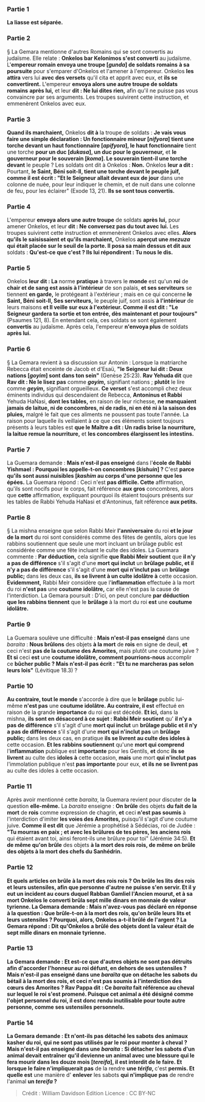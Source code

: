 
### Partie 1
<b>La liasse est séparée.</b>

### Partie 2
§ La Gemara mentionne d'autres Romains qui se sont convertis au judaïsme. Elle relate : <b>Onkelos bar Kelonimos s'est converti</b> au judaïsme. L'<b>empereur romain envoya une troupe [<i>gunda</i>] de soldats romains</b> <b>à sa poursuite</b> pour s'emparer d'Onkelos et l'amener à l'empereur. Onkelos <b>les attira</b> vers lui <b>avec des versets</b> qu'il cita et apprit avec eux, et <b>ils se convertirent.</b> L'empereur <b>envoya alors une autre troupe de soldats romains</b> <b>après lui,</b> et leur <b>dit : Ne lui dites rien,</b> afin qu'il ne puisse pas vous convaincre par ses arguments. Les troupes suivirent cette instruction, et emmenèrent Onkelos avec eux.

### Partie 3
<b>Quand ils marchaient,</b> Onkelos <b>dit à</b> la troupe de soldats : <b>Je vais vous faire une simple déclaration : Un fonctionnaire mineur [<i>nifyora</i>] tient une torche devant un haut fonctionnaire [<i>apifyora</i>], le haut fonctionnaire</b> tient une torche <b>pour un duc [<i>dukasa</i>], un duc pour le gouverneur,</b> et <b>le gouverneur pour le souverain [<i>koma</i>]. Le souverain tient-il une torche devant</b> le peuple ? Les soldats ont dit à Onkelos : <b>Non.</b> Onkelos <b>leur a dit : </b> Pourtant, <b>le Saint, Béni soit-Il, tient une torche devant le peuple juif, comme il est écrit : "Et le Seigneur allait devant eux de jour</b> dans une colonne de nuée, pour leur indiquer le chemin, et de nuit dans une colonne de feu, pour les éclairer" (Exode 13, 21). <b>Ils se sont tous convertis.</b>

### Partie 4
L'empereur <b>envoya alors une autre troupe</b> de soldats <b>après lui,</b> pour amener Onkelos, et leur <b>dit : Ne conversez pas du tout avec lui.</b> Les troupes suivirent cette instruction et emmenèrent Onkelos avec elles. <b>Alors qu'ils le saisissaient et qu'ils marchaient,</b> Onkelos <b>aperçut une <i>mezuza</i> qui était placée sur le seuil de la porte. Il posa sa main dessus et dit aux</b> soldats : <b>Qu'est-ce que c'est ? Ils lui répondirent : Tu nous le dis.</b>

### Partie 5
Onkelos <b>leur dit : La</b> norme <b>pratique</b> à travers le <b>monde</b> est qu'un <b>roi</b> de <b>chair et de sang est assis à l'intérieur</b> de son palais, <b>et ses serviteurs</b> se tiennent <b>en garde,</b> le protégeant à l'extérieur ; mais</b> en ce qui concerne <b>le Saint, Béni soit-Il, Ses serviteurs,</b> le peuple juif, sont assis <b>à l'intérieur</b> de leurs maisons <b>et Il veille sur eux à l'extérieur. Comme il est dit : "Le Seigneur gardera ta sortie et ton entrée, dès maintenant et pour toujours"</b> (Psaumes 121, 8). En entendant cela, ces soldats se sont également <b>convertis</b> au judaïsme. Après cela, l'empereur <b>n'envoya plus</b> de soldats <b>après lui.</b>

### Partie 6
§ La Gemara revient à sa discussion sur Antonin : Lorsque la matriarche Rebecca était enceinte de Jacob et d'Esaü, <b>"le Seigneur lui dit : Deux nations [<i>goyim</i>] sont dans ton sein"</b> (Genèse 25:23). <b>Rav Yehuda dit</b> que <b>Rav dit : Ne le lisez pas</b> comme <b><i>goyim</i>,</b> signifiant nations ; <b>plutôt</b> le lire comme <b><i>geyim</i>,</b> signifiant orgueilleux. <b>Ce verset</b> s'est accompli chez deux éminents individus qui descendaient de Rebecca, <b>Antoninus et Rabbi</b> Yehuda HaNasi, <b>dont les tables,</b> en raison de leur richesse, <b>ne manquaient jamais de laitue, ni de concombres, ni de radis, ni en été ni à la saison des pluies,</b> malgré le fait que ces aliments ne poussent pas toute l'année. La raison pour laquelle ils veillaient à ce que ces éléments soient toujours présents à leurs tables est <b>que le Maître a dit : Un radis brise la nourriture, la laitue remue la nourriture,</b> et <b>les concombres élargissent les intestins.</b>

### Partie 7
La Guemara demande : <b>Mais n'est-il pas enseigné</b> dans l'<b>école de Rabbi Yishmael : Pourquoi les appelle-t-on concombres [<i>kishuin</i>] ? </b> C'est <b>parce qu'ils sont aussi nuisibles [<i>kashim</i> au corps d'une personne que les épées.</b> La Guemara répond : Ceci n'est <b>pas difficile. Cette</b> affirmation, qu'ils sont nocifs pour le corps, fait référence <b>aux gros</b> concombres, alors que <b>cette</b> affirmation, expliquant pourquoi ils étaient toujours présents sur les tables de Rabbi Yehuda HaNasi et d'Antoninus, fait référence <b>aux petits.</b>

### Partie 8
§ La mishna enseigne que selon Rabbi Meir <b>l'anniversaire</b> du roi <b>et le jour de la mort</b> du roi sont considérés comme des fêtes de gentils, alors que les rabbins soutiennent que seule une mort incluant un brûlage public est considérée comme une fête incluant le culte des idoles. La Guemara commente : <b>Par déduction,</b> cela signifie <b>que Rabbi Meir soutient</b> que <b>il n'y a pas de différence</b> s'il s'agit d'une <b>mort qui inclut</b> un <b>brûlage public, et il n'y a pas de différence</b> s'il s'agit d'une <b>mort qui n'inclut pas</b> un <b>brûlage public;</b> dans les deux cas, <b>ils se livrent à un culte idolâtre à</b> cette occasion. <b>Evidemment,</b> Rabbi Meir considère que l'<b>inflammation</b> effectuée à la mort du roi <b>n'est pas</b> une <b>coutume idolâtre,</b> car elle n'est pas la cause de l'interdiction. La Gemara poursuit : D'ici, on peut conclure <b>par déduction que les rabbins tiennent</b> que le <b>brûlage</b> à la mort du roi <b>est</b> une <b>coutume idolâtre.</b>

### Partie 9
La Guemara soulève une difficulté : <b>Mais n'est-il pas enseigné</b> dans une <i>baraita</i> : <b>Nous brûlons</b> des objets <b>à la mort</b> de <b>rois</b> en signe de deuil, <b>et</b> ceci n'est <b>pas de la coutume des Amorites,</b> mais plutôt une coutume juive ? <b>Et si</b> ceci <b>est</b> une <b>coutume idolâtre, comment pourrions-nous</b> accomplir ce <b>bûcher public ? Mais n'est-il pas écrit : "Et tu ne marcheras pas selon leurs lois"</b> (Lévitique 18.3) ?

### Partie 10
<b>Au contraire, tout le monde</b> s'accorde à dire que le <b>brûlage</b> public lui-même <b>n'est pas</b> une <b>coutume idolâtre. Au contraire, il est</b> effectué en raison de la grande <b>importance</b> du roi qui est décédé. <b>Et ici,</b> dans la mishna, <b>ils sont en désaccord à ce sujet : Rabbi Meir soutient</b> qu' <b>il n'y a pas de différence</b> s'il s'agit d'une <b>mort qui inclut</b> un <b>brûlage public et il n'y a pas de différence</b> s'il s'agit d'une <b>mort qui n'inclut pas</b> un <b>brûlage public;</b> dans les deux cas, en pratique <b>ils se livrent au culte des idoles à</b> cette occasion. <b>Et les rabbins soutiennent</b> qu'une <b>mort qui comprend</b> l'<b>inflammation</b> publique est <b>importante</b> pour les Gentils, <b>et</b> donc <b>ils se livrent</b> au culte des <b>idoles à</b> cette occasion, <b>mais</b> une mort <b>qui n'inclut pas</b> l'immolation publique</b> n'est <b>pas importante</b> pour eux, <b>et ils ne se livrent pas</b> au culte des idoles à</b> cette occasion.

### Partie 11
Après avoir mentionné cette <i>baraita</i>, la Guemara revient pour discuter de <b>la</b> question <b>elle-même.</b> La <i>baraita</i> enseigne : <b>On brûle</b> des objets <b>du fait de la mort</b> de <b>rois</b> comme expression de chagrin, <b>et</b> ceci <b>n'est pas soumis</b> à l'interdiction d'imiter <b>les voies des Amorites,</b> puisqu'il s'agit d'une coutume juive. <b>Comme il est dit</b> que Jérémie a prophétisé à Sédécias, roi de Judée : <b>"Tu mourras en paix ; et avec les brûlures de tes pères, les anciens rois</b> qui étaient avant toi, ainsi feront-ils une brûlure pour toi" (Jérémie 34:5). <b>Et de même qu'on brûle</b> des objets <b>à la mort des <b>rois rois, de même on brûle</b> des objets <b>à la mort</b> des <b>chefs du Sanhédrin.</b>

### Partie 12
<b>Et quels</b> articles <b>on brûle à la</b> mort des <b>rois rois ?</b> On brûle les <b>lits des rois et leurs ustensiles,</b> afin que personne d'autre ne puisse s'en servir. <b>Et</b> il y eut <b>un incident au cours duquel Rabban Gamliel l'Ancien mourut, et à</b> sa mort <b>Onkelos le converti brûla sept mille dinars</b> en monnaie de valeur <b>tyrienne</b>. La Gemara demande : <b>Mais n'avez-vous pas déclaré</b> en réponse à la question : <b>Que brûle-t-on à</b> la mort des rois, qu'on brûle <b>leurs lits et leurs ustensiles ?</b> Pourquoi, alors, Onkelos a-t-il brûlé de l'argent ? La Gemara répond : <b>Dit</b> qu'Onkelos a brûlé des objets dont la valeur était <b>de sept mille dinars</b> en <b>monnaie tyrienne</b>.

### Partie 13
La Gemara demande : <b>Et</b> est-ce que <b>d'autres objets ne sont pas</b> détruits afin d'accorder l'honneur au roi défunt, en dehors de ses ustensiles ? <b>Mais n'est-il pas enseigné</b> dans une <i>baraïta</i> que <b>on détache</b> les sabots du bétail <b>à la mort</b> des <b>rois, et</b> ceci <b>n'est pas soumis</b> à l'interdiction des <b>cœurs des Amorites ? Rav Pappa dit :</b> Ce <i>baraita</i> fait référence au <b>cheval sur lequel</b> le roi <b>s'est promené.</b> Puisque cet animal a été désigné comme l'objet personnel du roi, il est donc rendu inutilisable pour toute autre personne, comme ses ustensiles personnels.

### Partie 14
La Gemara demande : <b>Et</b> n'ont-ils <b>pas</b> détaché les sabots des animaux <b>kasher</b> du roi, qui ne sont pas utilisés par le roi pour monter à cheval ? <b>Mais n'est-il pas enseigné</b> dans une <i>baraita</i> : Si <b>détacher</b> les sabots d'un animal devait <b>entraîner</b> qu'il devienne <b>un animal avec une blessure qui le fera mourir dans les douze mois [<i>tereifa</i>], </b> il est <b>interdit</b> de le faire. <b>Et lorsque</b> le faire n'impliquerait pas</b> de la rendre <b>une <i>térifa</i>, </b> c'est <b>permis. Et quelle est</b> une manière d' <b>enlever</b> les sabots <b>qui n'implique pas</b> de rendre l'animal <b>un <i>tereifa</i> ?</b>

>Crédit : William Davidson Edition
>Licence : CC BY-NC